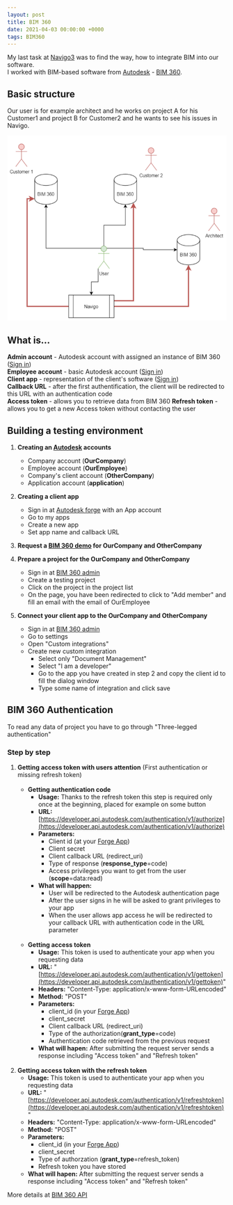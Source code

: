 ```yaml
---
layout: post
title: BIM 360
date: 2021-04-03 00:00:00 +0000
tags: BIM360
---
```


My last task at [Navigo3](https://navigo3.com/) was to find the way, how to integrate BIM into our software.  
I worked with BIM-based software from [Autodesk](https://www.autodesk.com/) - [BIM 360](https://www.autodesk.com/bim-360/).

## Basic structure

Our user is for example architect and he works on project A for his Customer1 and project B for Customer2 and he wants to see his issues in Navigo.

![BIM 360 demo diagram](/assets/img/bim360-demo-diagram.PNG)

## What is...

**Admin account** - Autodesk account with assigned an instance of BIM 360 ([Sign in](https://admin.b360.autodesk.com))  
**Employee account** - basic Autodesk account ([Sign in](<(https://www.autodesk.com/)>))  
**Client app** - representation of the client's software ([Sign in](https://forge.autodesk.com/))  
**Callback URL** - after the first authentification, the client will be redirected to this URL with an authentication code  
**Access token** - allows you to retrieve data from BIM 360
**Refresh token** - allows you to get a new Access token without contacting the user

## Building a testing environment

1. **Creating an [Autodesk](https://www.autodesk.com/) accounts**

   - Company account (**OurCompany**)
   - Employee account (**OurEmployee**)
   - Company's client account (**OtherCompany**)
   - Application account (**application**)

2. **Creating a client app**

   - Sign in at [Autodesk forge](https://forge.autodesk.com/) with an App account
   - Go to my apps
   - Create a new app
   - Set app name and callback URL
     <br />

3. **Request a [BIM 360 demo](https://www.autodesk.com/bim-360/start-for-free/) for OurCompany and OtherCompany**

4. **Prepare a project for the OurCompany and OtherCompany**

   - Sign in at [BIM 360 admin](https://admin.b360.autodesk.com)
   - Create a testing project
   - Click on the project in the project list
   - On the page, you have been redirected to click to "Add member" and fill an email with the email of OurEmployee

5. **Connect your client app to the OurCompany and OtherCompany**
   - Sign in at [BIM 360 admin](https://admin.b360.autodesk.com)
   - Go to settings
   - Open "Custom integrations"
   - Create new custom integration
     - Select only "Document Management"
     - Select "I am a developer"
     - Go to the app you have created in step 2 and copy the client id to fill the dialog window
     - Type some name of integration and click save

## BIM 360 Authentication

To read any data of project you have to go through "Three-legged authentication"

### Step by step

1. **Getting access token with users attention** (First authentication or missing refresh token)
   <br />
   <br />
   - **Getting authentication code**
     - **Usage:** Thanks to the refresh token this step is required only once at the beginning, placed for example on some button
     - **URL:** [https://developer.api.autodesk.com/authentication/v1/authorize](https://developer.api.autodesk.com/authentication/v1/authorize)
     - **Parameters:**
       - Client id (at your [Forge App](https://forge.autodesk.com/))
       - Client secret
       - Client callback URL (redirect_uri)
       - Type of response (**response_type**=code)
       - Access privileges you want to get from the user (**scope**=data:read)
     - **What will happen:**
       - User will be redirected to the Autodesk authentication page
       - After the user signs in he will be asked to grant privileges to your app
       - When the user allows app access he will be redirected to your callback URL with authentication code in the URL parameter
         <br />
         <br />
   - **Getting access token**
     - **Usage:** This token is used to authenticate your app when you requesting data
     - **URL:** "[https://developer.api.autodesk.com/authentication/v1/gettoken](https://developer.api.autodesk.com/authentication/v1/gettoken)"
     - **Headers:** "Content-Type: application/x-www-form-URLencoded"
     - **Method:** "POST"
     - **Parameters:**
       - client_id (in your [Forge App](https://forge.autodesk.com/))
       - client_secret
       - Client callback URL (redirect_uri)
       - Type of the authorization(**grant_type**=code)
       - Authentication code retrieved from the previous request
     - **What will hapen:** After submitting the request server sends a response including "Access token" and "Refresh token"
       <br />
       <br />
2. **Getting access token with the refresh token**
   - **Usage:** This token is used to authenticate your app when you requesting data
   - **URL:** "[https://developer.api.autodesk.com/authentication/v1/refreshtoken](https://developer.api.autodesk.com/authentication/v1/refreshtoken)"
   - **Headers:** "Content-Type: application/x-www-form-URLencoded"
   - **Method:** "POST"
   - **Parameters:**
     - client_id (in your [Forge App](https://forge.autodesk.com/))
     - client_secret
     - Type of authorzation (**grant_type**=refresh_token)
     - Refresh token you have stored
   - **What will hapen:** After submitting the request server sends a response including "Access token" and "Refresh token"

More details at [BIM 360 API](https://forge.autodesk.com/en/docs/bim360/v1/overview/introduction/)
